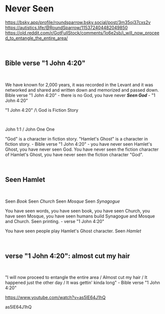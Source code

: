 # Never Seen

https://bsky.app/profile/roundsparrow.bsky.social/post/3m35oj37cxs2v      
https://autistics.life/@RoundSparrow/115372404482049850   
https://old.reddit.com/r/GotFullStock/comments/1o6e2sb/i_will_now_proceed_to_entangle_the_entire_area/    

&nbsp;

## Bible verse "1 John 4:20" 

&nbsp;

We have known for 2,000 years, it was recorded in the Levant and it was networked and shared and written down and memorized and passed down. Bible verse  "1 John 4:20" - there is no God, you have never ***Seen God*** - "1 John 4:20"

"1 John 4:20" /\ God is Fiction Story

&nbsp;

John 1:1 / John One One

"God" is a character in fiction story. "Hamlet's Ghost" is a character in fiction story. - Bible verse "1 John 4:20" - you have never seen Hamlet's Ghost, you have never seen God.  You have never seen the fiction character of Hamlet's Ghost, you have never seen the fiction character "God".

&nbsp;

## Seen Hamlet

&nbsp;

Seen *Book* Seen *Church* Seen *Mosque* Seen *Synagogue* 

You have seen words, you have seen book, you have seen Church, you have seen Mosque, you have seen humans build Synagogue and Mosque and Church. Seen printing. - verse "1 John 4:20"

You have seen people play Hamlet's Ghost character. Seen *Hamlet*

&nbsp;

## verse "1 John 4:20": almost cut my hair

&nbsp;

"I will now proceed to entangle the entire area / Almost cut my hair / It happened just the other day / It was gettin' kinda long" - Bible verse "1 John 4:20"

https://www.youtube.com/watch?v=as5lE64J1hQ

as5lE64J1hQ

